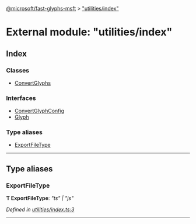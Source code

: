 [@microsoft/fast-glyphs-msft](../README.md) > ["utilities/index"](../modules/_utilities_index_.md)

# External module: "utilities/index"

## Index

### Classes

* [ConvertGlyphs](../classes/_utilities_index_.convertglyphs.md)

### Interfaces

* [ConvertGlyphConfig](../interfaces/_utilities_index_.convertglyphconfig.md)
* [Glyph](../interfaces/_utilities_index_.glyph.md)

### Type aliases

* [ExportFileType](_utilities_index_.md#exportfiletype)

---

## Type aliases

<a id="exportfiletype"></a>

###  ExportFileType

**Ƭ ExportFileType**: *"ts" \| "js"*

*Defined in [utilities/index.ts:3](https://github.com/Microsoft/fast-dna/blob/164dd3ca/packages/fast-glyphs-msft/utilities/index.ts#L3)*

___

